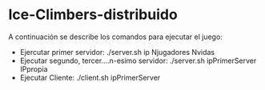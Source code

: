 # Ice-Climbers-distribuido

A continuación se describe los comandos para ejecutar el juego:
  - Ejercutar primer servidor:
    ./server.sh ip Njugadores Nvidas
  - Ejecutar segundo, tercer....n-esimo servidor:
    ./server.sh ipPrimerServer IPpropia
  - Ejecutar Cliente:
    ./client.sh ipPrimerServer
